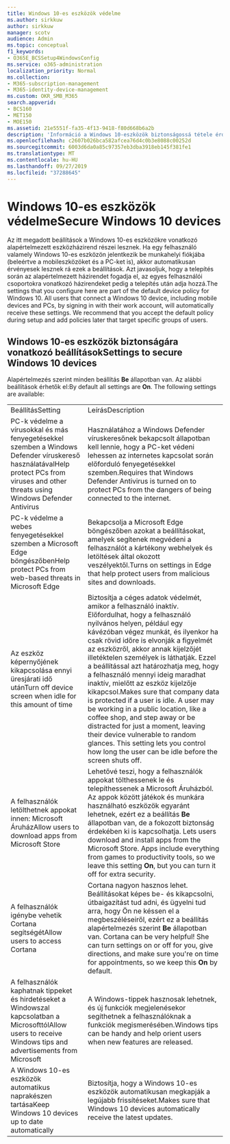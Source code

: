 ```yaml
---
title: Windows 10-es eszközök védelme
ms.author: sirkkuw
author: sirkkuw
manager: scotv
audience: Admin
ms.topic: conceptual
f1_keywords:
- O365E_BCSSetup4WindowsConfig
ms.service: o365-administration
localization_priority: Normal
ms.collection:
- M365-subscription-management
- M365-identity-device-management
ms.custom: OKR_SMB_M365
search.appverid:
- BCS160
- MET150
- MOE150
ms.assetid: 21e5551f-fa35-4f13-9418-f80d668b6a2b
description: 'Információ a Windows 10-eszközök biztonságossá tétele érdekében használt alapértelmezett és egyéb beállításokról. '
ms.openlocfilehash: c2607b026bca582afcea76d4c0b3e8088c00252d
ms.sourcegitcommit: 6003d6da0a85c97357eb3dba3918eb145f381fe1
ms.translationtype: MT
ms.contentlocale: hu-HU
ms.lasthandoff: 09/27/2019
ms.locfileid: "37288645"
---
```

# <a name="secure-windows-10-devices"></a><span data-ttu-id="0610d-103">Windows 10-es eszközök védelme</span><span class="sxs-lookup"><span data-stu-id="0610d-103">Secure Windows 10 devices</span></span>

<span data-ttu-id="0610d-p101">Az itt megadott beállítások a Windows 10-es eszközökre vonatkozó alapértelmezett eszközházirend részei lesznek. Ha egy felhasználó valamely Windows 10-es eszközön jelentkezik be munkahelyi fiókjába (beleértve a mobileszközöket és a PC-ket is), akkor automatikusan érvényesek lesznek rá ezek a beállítások. Azt javasoljuk, hogy a telepítés során az alapértelmezett házirendet fogadja el, az egyes felhasználói csoportokra vonatkozó házirendeket pedig a telepítés után adja hozzá.</span><span class="sxs-lookup"><span data-stu-id="0610d-p101">The settings that you configure here are part of the default device policy for Windows 10. All users that connect a Windows 10 device, including mobile devices and PCs, by signing in with their work account, will automatically receive these settings. We recommend that you accept the default policy during setup and add policies later that target specific groups of users.</span></span>
  
## <a name="settings-to-secure-windows-10-devices"></a><span data-ttu-id="0610d-107">Windows 10-es eszközök biztonságára vonatkozó beállítások</span><span class="sxs-lookup"><span data-stu-id="0610d-107">Settings to secure Windows 10 devices</span></span>

<span data-ttu-id="0610d-p102">Alapértelmezés szerint minden beállítás **Be** állapotban van. Az alábbi beállítások érhetők el:</span><span class="sxs-lookup"><span data-stu-id="0610d-p102">By default all settings are **On**. The following settings are available:</span></span>
  
|||
|:-----|:-----|
|<span data-ttu-id="0610d-110">Beállítás</span><span class="sxs-lookup"><span data-stu-id="0610d-110">Setting</span></span>  <br/> |<span data-ttu-id="0610d-111">Leírás</span><span class="sxs-lookup"><span data-stu-id="0610d-111">Description</span></span>  <br/> |
|<span data-ttu-id="0610d-112">PC-k védelme a vírusokkal és más fenyegetésekkel szemben a Windows Defender víruskereső használatával</span><span class="sxs-lookup"><span data-stu-id="0610d-112">Help protect PCs from viruses and other threats using Windows Defender Antivirus</span></span>  <br/> |<span data-ttu-id="0610d-113">Használatához a Windows Defender víruskeresőnek bekapcsolt állapotban kell lennie, hogy a PC-ket védeni lehessen az internetes kapcsolat során előforduló fenyegetésekkel szemben.</span><span class="sxs-lookup"><span data-stu-id="0610d-113">Requires that Windows Defender Antivirus is turned on to protect PCs from the dangers of being connected to the internet.</span></span>  <br/> |
|<span data-ttu-id="0610d-114">PC-k védelme a webes fenyegetésekkel szemben a Microsoft Edge böngészőben</span><span class="sxs-lookup"><span data-stu-id="0610d-114">Help protect PCs from web-based threats in Microsoft Edge</span></span>  <br/> |<span data-ttu-id="0610d-115">Bekapcsolja a Microsoft Edge böngészőben azokat a beállításokat, amelyek segítenek megvédeni a felhasználót a kártékony webhelyek és letöltések által okozott veszélyektől.</span><span class="sxs-lookup"><span data-stu-id="0610d-115">Turns on settings in Edge that help protect users from malicious sites and downloads.</span></span>  <br/> |
|<span data-ttu-id="0610d-116">Az eszköz képernyőjének kikapcsolása ennyi üresjárati idő után</span><span class="sxs-lookup"><span data-stu-id="0610d-116">Turn off device screen when idle for this amount of time</span></span>  <br/> |<span data-ttu-id="0610d-p103">Biztosítja a céges adatok védelmét, amikor a felhasználó inaktív. Előfordulhat, hogy a felhasználó nyilvános helyen, például egy kávézóban végez munkát, és ilyenkor ha csak rövid időre is elvonják a figyelmét az eszközről, akkor annak kijelzőjét illetéktelen személyek is láthatják. Ezzel a beállítással azt határozhatja meg, hogy a felhasználó mennyi ideig maradhat inaktív, mielőtt az eszköz kijelzője kikapcsol.</span><span class="sxs-lookup"><span data-stu-id="0610d-p103">Makes sure that company data is protected if a user is idle. A user may be working in a public location, like a coffee shop, and step away or be distracted for just a moment, leaving their device vulnerable to random glances. This setting lets you control how long the user can be idle before the screen shuts off.</span></span>  <br/> |
|<span data-ttu-id="0610d-120">A felhasználók letölthetnek appokat innen: Microsoft Áruház</span><span class="sxs-lookup"><span data-stu-id="0610d-120">Allow users to download apps from Microsoft Store</span></span>  <br/> |<span data-ttu-id="0610d-p104">Lehetővé teszi, hogy a felhasználók appokat tölthessenek le és telepíthessenek a Microsoft Áruházból. Az appok között játékok és munkára használható eszközök egyaránt lehetnek, ezért ez a beállítás **Be** állapotban van, de a fokozott biztonság érdekében ki is kapcsolhatja.  </span><span class="sxs-lookup"><span data-stu-id="0610d-p104">Lets users download and install apps from the Microsoft Store. Apps include everything from games to productivity tools, so we leave this setting **On**, but you can turn it off for extra security.  </span></span><br/> |
|<span data-ttu-id="0610d-123">A felhasználók igénybe vehetik Cortana segítségét</span><span class="sxs-lookup"><span data-stu-id="0610d-123">Allow users to access Cortana</span></span>  <br/> |<span data-ttu-id="0610d-p105">Cortana nagyon hasznos lehet. Beállításokat képes be- és kikapcsolni, útbaigazítást tud adni, és ügyelni tud arra, hogy Ön ne késsen el a megbeszéléseiről, ezért ez a beállítás alapértelmezés szerint **Be** állapotban van.  </span><span class="sxs-lookup"><span data-stu-id="0610d-p105">Cortana can be very helpful! She can turn settings on or off for you, give directions, and make sure you're on time for appointments, so we keep this **On** by default.  </span></span><br/> |
|<span data-ttu-id="0610d-126">A felhasználók kaphatnak tippeket és hirdetéseket a Windowszal kapcsolatban a Microsofttól</span><span class="sxs-lookup"><span data-stu-id="0610d-126">Allow users to receive Windows tips and advertisements from Microsoft</span></span>  <br/> |<span data-ttu-id="0610d-127">A Windows-tippek hasznosak lehetnek, és új funkciók megjelenésekor segíthetnek a felhasználóknak a funkciók megismerésében.</span><span class="sxs-lookup"><span data-stu-id="0610d-127">Windows tips can be handy and help orient users when new features are released.</span></span>  <br/> |
|<span data-ttu-id="0610d-128">A Windows 10-es eszközök automatikus naprakészen tartása</span><span class="sxs-lookup"><span data-stu-id="0610d-128">Keep Windows 10 devices up to date automatically</span></span>  <br/> |<span data-ttu-id="0610d-129">Biztosítja, hogy a Windows 10-es eszközök automatikusan megkapják a legújabb frissítéseket.</span><span class="sxs-lookup"><span data-stu-id="0610d-129">Makes sure that Windows 10 devices automatically receive the latest updates.</span></span>  <br/> |
   

